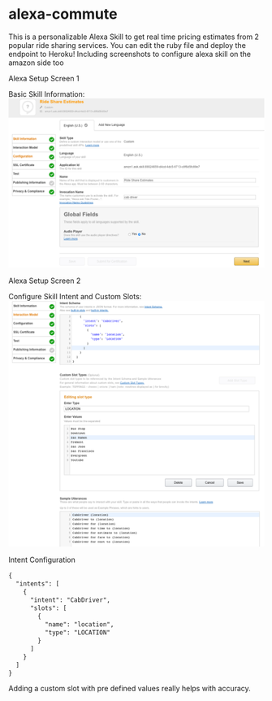 # alexa-commute

This is a personalizable Alexa Skill to get real time pricing estimates from 2 popular ride sharing services. 
 You can edit the ruby file and deploy the endpoint to Heroku! Including screenshots to configure alexa skill on the amazon side too

Alexa Setup Screen 1

Basic Skill Information: ![Alt](/public/alexa1.png "Basic Skill Information") 

Alexa Setup Screen 2 

Configure Skill Intent and Custom Slots: ![Alt](/public/alexa2.png "Configure Skill Intent and Custom Slots") 

Intent Configuration  
~~~~
{
  "intents": [
    {
      "intent": "CabDriver",
      "slots": [
        {
          "name": "location",
          "type": "LOCATION"
        }
      ]
    }
  ]
}
~~~~

Adding a custom slot with pre defined values really helps with accuracy.


